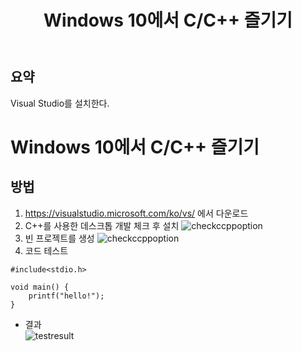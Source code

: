 ﻿---
title: Windows 10에서 C/C++ 즐기기
categories: programming
tags: Windows, C, C++
---

## 요약<br/>
Visual Studio를 설치한다.

<!-- more -->

# Windows 10에서 C/C++ 즐기기

## 방법
1. https://visualstudio.microsoft.com/ko/vs/ 에서 다운로드
2. C++를 사용한 데스크톱 개발 체크 후 설치
![checkccppoption](http://drive.google.com/uc?export=view&id=1K7EZqDEfVXK_6clL2bbbEdCl13GWZ_cd)
3. 빈 프로젝트를 생성
![checkccppoption](http://drive.google.com/uc?export=view&id=1vapfD05I5m1ii9zvthGRTJg3e8Ga5_P-)
4. 코드 테스트<br/>

```
#include<stdio.h>

void main() {
	printf("hello!");
}
```
* 결과<br/>
![testresult](http://drive.google.com/uc?export=view&id=1TX0fwwlvxdrYdLSFPrV5tHvls8ivIOGX)